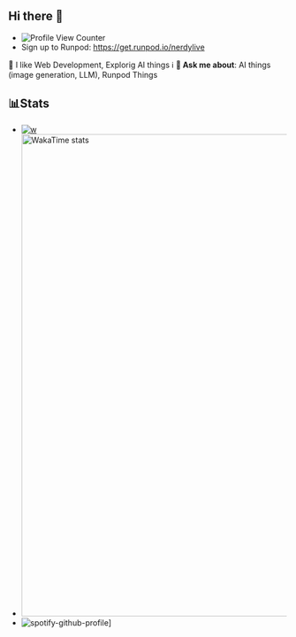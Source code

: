 ## Hi there 👋
* ![Profile View Counter](https://komarev.com/ghpvc/?username=nerdylive123)
* Sign up to Runpod: https://get.runpod.io/nerdylive


 🌱 I like Web Development, Explorig AI things
 ℹ️ **💬 Ask me about**:  AI things (image generation, LLM), Runpod Things

## 📊Stats
* [![w](https://wakatime.com/badge/user/145338ca-f3ac-401c-8a78-13c317b7e092.svg)](https://wakatime.com/@145338ca-f3ac-401c-8a78-13c317b7e092)
* <img
  src="https://wakatime.com/share/@nerdylive123/c83e8a7d-efe7-46a5-ac70-9e9ac7fc0389.svg"
  alt="WakaTime stats"
  width="1080"
  height="872"
/>
* ![spotify-github-profile](https://spotify-github-profile.kittinanx.com/api/view?uid=586n6pr1vwbezck28mt7jopn9&cover_image=true&theme=default&show_offline=false&background_color=121212&interchange=false)]
<!--
**nerdylive123/nerdylive123** is a ✨ _special_ ✨ repository because its `README.md` (this file) appears on your GitHub profile.

Here are some ideas to get you started:

- 🔭 I’m currently working on ...

- 👯 I’m looking to collaborate on ...
- 🤔 I’m looking for help with ...
- 💬 Ask me about ...
- 📫 How to reach me: ...
- 😄 Pronouns: ...
- ⚡ Fun fact: ...
-->
